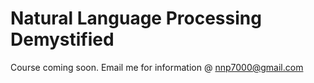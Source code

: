 # Natural Language Processing Demystified

Course coming soon. Email me for information @ nnp7000@gmail.com
